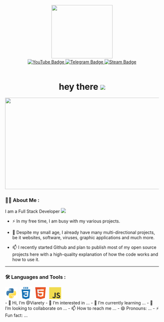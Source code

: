 <div id="header" align="center">
  <img src="https://media.giphy.com/media/v1.Y2lkPTc5MGI3NjExYWp0cmw2eXRlY2Jyank5MDZoZTlxdzJ4ZnI2bmJzbHlsNmJ3bHFwZSZlcD12MV9pbnRlcm5hbF9naWZfYnlfaWQmY3Q9Zw/R03zWv5p1oNSQd91EP/giphy.gif"width="200" height="175"/>
</div>

<div id="badges" align="center">
  <a href="https://www.youtube.com/@Viarety">
    <img src="https://img.shields.io/badge/YouTube-red?logo=YouTube&logoColor=white&style=for-the-badge" alt="YouTube Badge"/>
  </a>
  <a href="https://t.me/Viarety">
    <img src="https://img.shields.io/badge/Telegram-blue?logo=Telegram&logoColor=white&style=for-the-badge" alt="Telegram Badge"/>
  </a>
  <a href="https://steamcommunity.com/profiles/76561199557407302/">
    <img src="https://img.shields.io/badge/Steam-black?logo=Steam&logoColor=white&style=for-the-badge" alt="Steam Badge"/>
  </a>
</div>

<div id="views" align="center">
  <img src="https://komarev.com/ghpvc/?username=your-github-Viarety&style=flat-square&color=green" alt=""/>
</div>

<div id="hey_there" align="center">
  <h1>
    hey there
    <img src="https://media.giphy.com/media/hvRJCLFzcasrR4ia7z/giphy.gif" width="30px"/>
  </h1>
</div>

<div align="center">
  <img src="https://media.giphy.com/media/dWesBcTLavkZuG35MI/giphy.gif" width="600" height="300"/>
</div>


### :man_technologist: About Me :

I am a Full Stack Developer <img src="https://media.giphy.com/media/WUlplcMpOCEmTGBtBW/giphy.gif" width="30">

- :zap: In my free time, I am busy with my various projects.

- :telescope: Despite my small age, I already have many multi-directional projects, be it websites, software, viruses, graphic applications and much more.

- :mailbox: I recently started Github and plan to publish most of my open source projects here with a high-quality explanation of how the code works and how to use it.

---

### :hammer_and_wrench: Languages and Tools :
<div>
  <img src="https://github.com/devicons/devicon/blob/master/icons/python/python-original.svg" title="JavaScript" alt="JavaScript" width="40" height="40"/>&nbsp;
  <img src="https://github.com/devicons/devicon/blob/master/icons/css3/css3-plain-wordmark.svg"  title="CSS3" alt="CSS" width="40" height="40"/>&nbsp;
  <img src="https://github.com/devicons/devicon/blob/master/icons/html5/html5-original.svg" title="HTML5" alt="HTML" width="40" height="40"/>&nbsp;
  <img src="https://github.com/devicons/devicon/blob/master/icons/javascript/javascript-original.svg" title="JavaScript" alt="JavaScript" width="40" height="40"/>&nbsp;
</div>- 👋 Hi, I’m @Viarety
- 👀 I’m interested in ...
- 🌱 I’m currently learning ...
- 💞️ I’m looking to collaborate on ...
- 📫 How to reach me ...
- 😄 Pronouns: ...
- ⚡ Fun fact: ...

<!---
Viarety/Viarety is a ✨ special ✨ repository because its `README.md` (this file) appears on your GitHub profile.
You can click the Preview link to take a look at your changes.
--->
